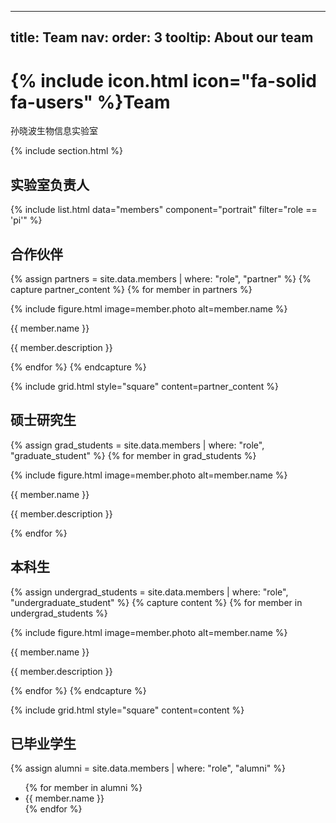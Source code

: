 <!--
 * @Author: error: error: git config user.name & please set dead value or install git && error: git config user.email & please set dead value or install git & please set dead value or install git
 * @Date: 2024-12-10 09:13:14
-->
---
title: Team
nav:
  order: 3
  tooltip: About our team
---

<!-- # {% include icon.html icon="fa-solid fa-users" %}Team
孙晓波生物信息实验室
{% include section.html %}
{% include list.html data="members" component="portrait" filter="role == 'pi'" %}
{% include list.html data="members" component="portrait" filter="role != 'pi'" %}
{% include section.html background="images/background.jpg" dark=true %}
硕士研究生
{% include section.html %}
{% capture content %}
{% include figure.html image="images/photo.jpg" %}
{% include figure.html image="images/photo.jpg" %}
{% include figure.html image="images/photo.jpg" %}
{% endcapture %}
本科生
{% include section.html %}
{% capture content %}
{% include figure.html image="images/photo.jpg" %}
{% include figure.html image="images/photo.jpg" %}
{% include figure.html image="images/photo.jpg" %}
{% endcapture %}
{% include grid.html style="square" content=content %} -->


# {% include icon.html icon="fa-solid fa-users" %}Team

孙晓波生物信息实验室

{% include section.html %}

## 实验室负责人

{% include list.html data="members" component="portrait" filter="role == 'pi'" %}

## 合作伙伴
{% assign partners = site.data.members | where: "role", "partner" %}
{% capture partner_content %}
  {% for member in partners %}
    <div class="partner">
      {% include figure.html image=member.photo alt=member.name %}
      <p>{{ member.name }}</p>
      <p>{{ member.description }}</p>
    </div>
  {% endfor %}
{% endcapture %}

{% include grid.html style="square" content=partner_content %}

## 硕士研究生

{% assign grad_students = site.data.members | where: "role", "graduate_student" %}
{% for member in grad_students %}
  <div class="member">
    {% include figure.html image=member.photo alt=member.name %}
    <p>{{ member.name }}</p>
    <p>{{ member.description }}</p>
  </div>
{% endfor %}

## 本科生

{% assign undergrad_students = site.data.members | where: "role", "undergraduate_student" %}
{% capture content %}
  {% for member in undergrad_students %}
    <div class="member">
      {% include figure.html image=member.photo alt=member.name %}
      <p>{{ member.name }}</p>
      <p>{{ member.description }}</p>
    </div>
  {% endfor %}
{% endcapture %}

{% include grid.html style="square" content=content %}

## 已毕业学生

{% assign alumni = site.data.members | where: "role", "alumni" %}
<ul>
  {% for member in alumni %}
    <li>{{ member.name }}</li>
  {% endfor %}
</ul>